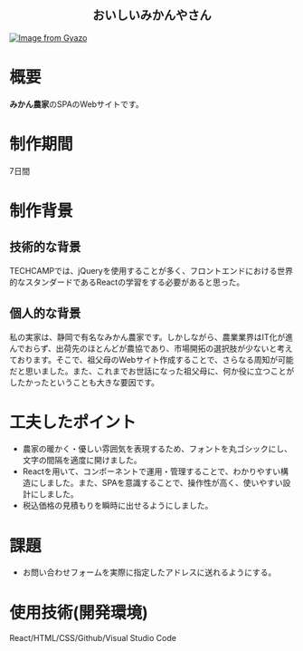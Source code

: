 <h2 align="center">おいしいみかんやさん</h2>

[![Image from Gyazo](https://i.gyazo.com/b92baf8ccd183963de24e438338f3fc4.jpg)](https://gyazo.com/b92baf8ccd183963de24e438338f3fc4)

# 概要
**みかん農家**のSPAのWebサイトです。

# 制作期間
7日間

# 制作背景
## 技術的な背景
TECHCAMPでは、jQueryを使用することが多く、フロントエンドにおける世界的なスタンダードであるReactの学習をする必要があると思った。

## 個人的な背景
私の実家は、静岡で有名なみかん農家です。しかしながら、農業業界はIT化が進んでおらず、出荷先のほとんどが農協であり、市場開拓の選択肢が少ないと考えております。そこで、祖父母のWebサイト作成することで、さらなる周知が可能だと思いました。また、これまでお世話になった祖父母に、何か役に立つことがしたかったということも大きな要因です。

# 工夫したポイント
- 農家の暖かく・優しい雰囲気を表現するため、フォントを丸ゴシックにし、文字の間隔を適度に開けました。
- Reactを用いて、コンポーネントで運用・管理することで、わかりやすい構造にしました。また、SPAを意識することで、操作性が高く、使いやすい設計にしました。
- 税込価格の見積もりを瞬時に出せるようにしました。

# 課題
- お問い合わせフォームを実際に指定したアドレスに送れるようにする。

# 使用技術(開発環境)
React/HTML/CSS/Github/Visual Studio Code
